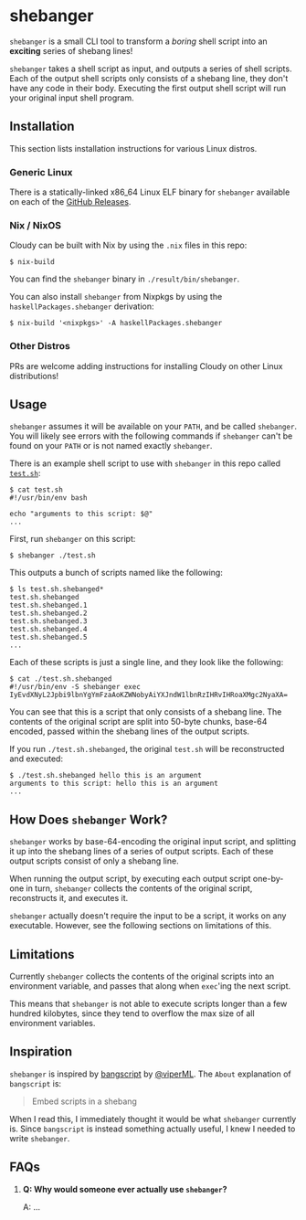# shebanger

`shebanger` is a small CLI tool to transform a _boring_ shell script into an
**exciting** series of shebang lines!

`shebanger` takes a shell script as input, and outputs a series of shell
scripts. Each of the output shell scripts only consists of a shebang line, they
don't have any code in their body.  Executing the first output shell script will
run your original input shell program.

## Installation

This section lists installation instructions for various Linux distros.

### Generic Linux

There is a statically-linked x86\_64 Linux ELF binary for `shebanger` available on each of
the [GitHub Releases](https://github.com/cdepillabout/shebanger/releases).

### Nix / NixOS

Cloudy can be built with Nix by using the `.nix` files in this repo:

```console
$ nix-build
```

You can find the `shebanger` binary in `./result/bin/shebanger`.

You can also install `shebanger` from Nixpkgs by using the `haskellPackages.shebanger`
derivation:

```console
$ nix-build '<nixpkgs>' -A haskellPackages.shebanger
```

### Other Distros

PRs are welcome adding instructions for installing Cloudy on other Linux
distributions!

## Usage

`shebanger` assumes it will be available on your `PATH`, and be called
`shebanger`.  You will likely see errors with the following commands if
`shebanger` can't be found on your `PATH` or is not named exactly `shebanger`.

There is an example shell script to use with `shebanger` in this repo called
[`test.sh`](./test.sh):

```console
$ cat test.sh
#!/usr/bin/env bash

echo "arguments to this script: $@"
...
```

First, run `shebanger` on this script:

```console
$ shebanger ./test.sh
```

This outputs a bunch of scripts named like the following:

```console
$ ls test.sh.shebanged*
test.sh.shebanged
test.sh.shebanged.1
test.sh.shebanged.2
test.sh.shebanged.3
test.sh.shebanged.4
test.sh.shebanged.5
...
```

Each of these scripts is just a single line, and they look like the following:

```console
$ cat ./test.sh.shebanged
#!/usr/bin/env -S shebanger exec IyEvdXNyL2Jpbi9lbnYgYmFzaAoKZWNobyAiYXJndW1lbnRzIHRvIHRoaXMgc2NyaXA=
```

You can see that this is a script that only consists of a shebang line.  The
contents of the original script are split into 50-byte chunks, base-64 encoded,
passed within the shebang lines of the output scripts.

If you run `./test.sh.shebanged`, the original `test.sh` will be reconstructed
and executed:

```console
$ ./test.sh.shebanged hello this is an argument
arguments to this script: hello this is an argument
...
```

## How Does `shebanger` Work?

`shebanger` works by base-64-encoding the original input script, and splitting
it up into the shebang lines of a series of output scripts.  Each of these
output scripts consist of only a shebang line.

When running the output script, by executing each output script one-by-one in
turn, `shebanger` collects the contents of the original script, reconstructs
it, and executes it.

`shebanger` actually doesn't require the input to be a script, it works on any
executable.  However, see the following sections on limitations of this.

## Limitations

Currently `shebanger` collects the contents of the original scripts into an
environment variable, and passes that along when `exec`'ing the next script.

This means that `shebanger` is not able to execute scripts longer than a few
hundred kilobytes, since they tend to overflow the max size of all environment
variables.

## Inspiration

`shebanger` is inspired by [bangscript](https://github.com/viperML/bangscript)
by [@viperML](https://github.com/viperML).  The `About` explanation of `bangscript` is:

> Embed scripts in a shebang

When I read this, I immediately thought it would be what `shebanger` currently
is.  Since `bangscript` is instead something actually useful, I knew I needed to write
`shebanger`.

## FAQs

1.  **Q: Why would someone ever actually use `shebanger`?**

    A: ...
